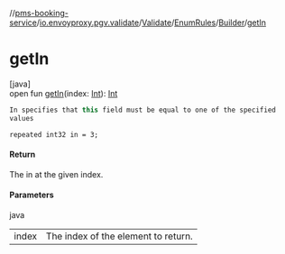 //[pms-booking-service](../../../../../index.md)/[io.envoyproxy.pgv.validate](../../../index.md)/[Validate](../../index.md)/[EnumRules](../index.md)/[Builder](index.md)/[getIn](get-in.md)

# getIn

[java]\
open fun [getIn](get-in.md)(index: [Int](https://kotlinlang.org/api/core/kotlin-stdlib/kotlin/-int/index.html)): [Int](https://kotlinlang.org/api/core/kotlin-stdlib/kotlin/-int/index.html)

```kotlin
In specifies that this field must be equal to one of the specified
values

```
`repeated int32 in = 3;`

#### Return

The in at the given index.

#### Parameters

java

| | |
|---|---|
| index | The index of the element to return. |